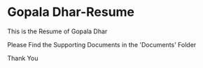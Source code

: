 # Gopala Dhar-Resume
<P>This is the Resume of Gopala Dhar
<P>Please Find the Supporting Documents in the 'Documents' Folder 
<p>Thank You
